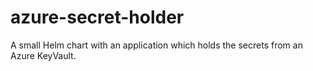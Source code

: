 # azure-secret-holder
A small Helm chart with an application which holds the secrets from an Azure KeyVault.
